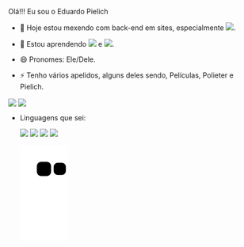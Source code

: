 Olá!!! Eu sou o Eduardo Pielich
- 🔭 Hoje estou mexendo com back-end em sites, especialmente <img height= 15cm src='https://upload.wikimedia.org/wikipedia/commons/thumb/2/27/PHP-logo.svg/2560px-javascript-logo.svg.png'>.

- 🌱 Estou aprendendo <img height= 15cm src='https://logodownload.org/wp-content/uploads/2022/04/javascript-logo-1.png'> e <img height= 15cm src='https://logodownload.org/wp-content/uploads/2022/04/python-logo-1.png'>.

- 😄 Pronomes: Ele/Dele.

- ⚡ Tenho vários apelidos, alguns deles sendo, Películas, Polieter e Pielich. 

<div>
  <img align="center" height="120vh" src='https://github-readme-stats.vercel.app/api?username=Poliester2005&show_icons=true&theme=gotham'>
  <img align="center" height="120vh" src='https://github-readme-stats.vercel.app/api/top-langs/?username=Poliester2005&show_icons=true&theme=gotham&langs_count=3&layout=compact'>
</div>

- Linguagens que sei:

  <img height="80vh" src="https://cdn.jsdelivr.net/gh/devicons/devicon/icons/html5/html5-plain-wordmark.svg" />
  <img height="80vh" src="https://cdn.jsdelivr.net/gh/devicons/devicon/icons/css3/css3-plain-wordmark.svg" />
  <img height="80vh" src="https://cdn.jsdelivr.net/gh/devicons/devicon/icons/php/php-plain.svg"/>
  <img height="80vh" src="https://cdn.jsdelivr.net/gh/devicons/devicon/icons/javascript/javascript-plain.svg" />
  
    ![Snake animation](https://github.com/poliester2005/poliester2005/blob/output/github-contribution-grid-snake.svg)
